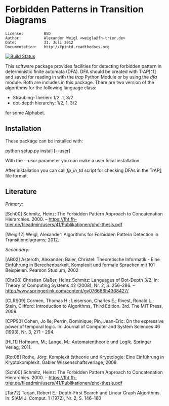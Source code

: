 Forbidden Patterns in Transition Diagrams
===============================================================================

    License:         BSD
    Author:          Alexander Weigl <weigla@fh-trier.de>
    Date:            31. Juli 2012
    Documentation:   http://fpintd.readthedocs.org

[![Build Status](https://secure.travis-ci.org/areku/FPinTD.png?branch=master)](http://travis-ci.org/areku/FPinTD)

This software package provides facilities for detecting forbidden pattern in deterministic finite automata (DFA).
DFA should be created with TrAP[^1] and saved for reading in with the _trap_ Python Module or by using the _dfa_ module.
Both are includes in this package. There are two version of the algorithms for the following language class:

 * Straubing-Therien: 1/2, 1, 3/2
 * dot-depth hierarchy: 1/2, 1, 3/2

for some Alphabet.


Installation
--------------------------------------------------------------------------------

These package can be installed with:

  python setup.py install [--user]

With the _--user_ parameter you can make a user local installation.

After installation you can call _fp_in_td_ script for checking DFAs in the TrAP[1] file format.

[1]: http://trap.fh-trier.de/

Literature 
---------------------------------------------------------------------------------


*Primary:*

[Sch00] Schmitz, Heinz: The Forbidden Pattern Approach to Concatenation Hierarchies. 2000. – https://fht.fh-trier.de/fileadmin/users/41/Publikationen/phd-thesis.pdf

[Weigl12] Weigl, Alexander: Algorithms for Forbidden Pattern Detection in Transitiondiagrams; 2012.

*Secondary:*

[AB02] Asteroth, Alexander; Baier, Christel: Theoretische Informatik - Eine Einführung in Berechenbarkeit, Komplexit und formale Sprachen mit 101 Beispielen. Pearson Studium, 2002

[Chr08] Christian Glaßer, Heinz Schmitz: Languages of Dot-Depth 3/2. In: Theory of Computing Systems 42 (2008), Nr. 2, S. 256–286. – http://www.springerlink.com/content/gv076686h4368427/

[CLRS09] Cormen, Thomas H.; Leiserson, Charles E.; Rivest, Ronald L.; Stein, Clifford: Introduction to Algorithms, Third Edition. 3rd. The MIT
Press, 2009.

[CPP93] Cohen, Jo ̈lle; Perrin, Dominique; Pin, Jean-Eric: On the expressive power of temporal logic. In: Journal of Computer and System Sciences 46 (1993), Nr. 3, 271 - 294.

[HL11] Hofmann, M.; Lange, M.: Automatentheorie und Logik. Springer Verlag, 2011.

[Rot08] Rothe, Jörg: Komplexit ̈tstheorie und Kryptologie: Eine Einführung in Kryptokomplexit. Gabler Wissenschaftsverlage, 2008. 

[Sch00] Schmitz, Heinz: The Forbidden Pattern Approach to Concatenation Hierarchies. 2000. – https://fht.fh-trier.de/fileadmin/users/41/Publikationen/phd-thesis.pdf

[Tar72] Tarjan, Robert E.: Depth-First Search and Linear Graph Algorithms. In: SIAM J. Comput. 1 (1972), Nr. 2, S. 146–160


